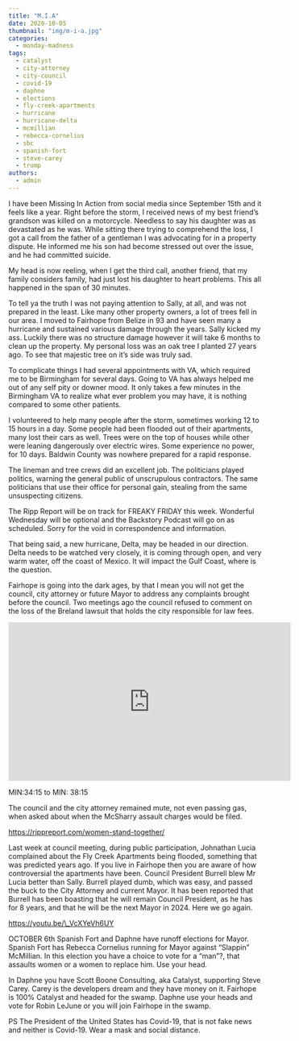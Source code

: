 ```yaml
---
title: "M.I.A"
date: 2020-10-05
thumbnail: "img/m-i-a.jpg"
categories: 
  - monday-madness
tags: 
  - catalyst
  - city-attorney
  - city-council
  - covid-19
  - daphne
  - elections
  - fly-creek-apartments
  - hurricane
  - hurricane-delta
  - mcmillian
  - rebecca-cornelius
  - sbc
  - spanish-fort
  - steve-carey
  - trump
authors: 
  - admin
---
```


I have been Missing In Action from social media since September 15th and it feels like a year. Right before the storm, I received news of my best friend’s grandson was killed on a motorcycle. Needless to say his daughter was as devastated as he was. While sitting there trying to comprehend the loss, I got a call from the father of a gentleman I was advocating for in a property dispute. He informed me his son had become stressed out over the issue, and he had committed suicide.

My head is now reeling, when I get the third call, another friend, that my family considers family, had just lost his daughter to heart problems. This all happened in the span of 30 minutes.

To tell ya the truth I was not paying attention to Sally, at all, and was not prepared in the least. Like many other property owners, a lot of trees fell in our area. I moved to Fairhope from Belize in 93 and have seen many a hurricane and sustained various damage through the years. Sally kicked my ass. Luckily there was no structure damage however it will take 6 months to clean up the property. My personal loss was an oak tree I planted 27 years ago. To see that majestic tree on it’s side was truly sad.

To complicate things I had several appointments with VA, which required me to be Birmingham for several days. Going to VA has always helped me out of any self pity or downer mood. It only takes a few minutes in the Birmingham VA to realize what ever problem you may have, it is nothing compared to some other patients.

I volunteered to help many people after the storm, sometimes working 12 to 15 hours in a day. Some people had been flooded out of their apartments, many lost their cars as well. Trees were on the top of houses while other were leaning dangerously over electric wires. Some experience no power, for 10 days. Baldwin County was nowhere prepared for a rapid response.

The lineman and tree crews did an excellent job. The politicians played politics, warning the general public of unscrupulous contractors. The same politicians that use their office for personal gain, stealing from the same unsuspecting citizens.

The Ripp Report will be on track for FREAKY FRIDAY this week. Wonderful Wednesday will be optional and the Backstory Podcast will go on as scheduled. Sorry for the void in correspondence and information.

That being said, a new hurricane, Delta, may be headed in our direction. Delta needs to be watched very closely, it is coming through open, and very warm water, off the coast of Mexico. It will impact the Gulf Coast, where is the question.

Fairhope is going into the dark ages, by that I mean you will not get the council, city attorney or future Mayor to address any complaints brought before the council. Two meetings ago the council refused to comment on the loss of the Breland lawsuit that holds the city responsible for law fees.

<iframe width="560" height="315" src="https://www.youtube.com/embed/BsTKe9vWnn0" frameborder="0" allowfullscreen></iframe>

MIN:34:15 to MIN: 38:15

The council and the city attorney remained mute, not even passing gas, when asked about when the McSharry assault charges would be filed.

https://rippreport.com/women-stand-together/

Last week at council meeting, during public participation, Johnathan Lucia complained about the Fly Creek Apartments being flooded, something that was predicted years ago. If you live in Fairhope then you are aware of how controversial the apartments have been. Council President Burrell blew Mr Lucia better than Sally. Burrell played dumb, which was easy, and passed the buck to the City Attorney and current Mayor. It has been reported that Burrell has been boasting that he will remain Council President, as he has for 8 years, and that he will be the next Mayor in 2024. Here we go again.

https://youtu.be/\_VcXYeVh6UY

OCTOBER 6th Spanish Fort and Daphne have runoff elections for Mayor. Spanish Fort has Rebecca Cornelius running for Mayor against “Slappin” McMillian. In this election you have a choice to vote for a “man”?, that assaults women or a women to replace him. Use your head.

In Daphne you have Scott Boone Consulting, aka Catalyst, supporting Steve Carey. Carey is the developers dream and they have money on it. Fairhope is 100% Catalyst and headed for the swamp. Daphne use your heads and vote for Robin LeJune or you will join Fairhope in the swamp.

PS The President of the United States has Covid-19, that is not fake news and neither is Covid-19. Wear a mask and social distance.
